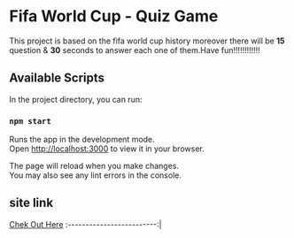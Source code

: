 # Fifa World Cup - Quiz Game

<p>This project is based on the fifa world cup history moreover there will be
<b>15</b> question & <b>30</b> seconds to answer each one of them.Have fun!!!!!!!!!!!!</p>

## Available Scripts

In the project directory, you can run:

### `npm start`

Runs the app in the development mode.\
Open [http://localhost:3000](http://localhost:3000) to view it in your browser.

The page will reload when you make changes.\
You may also see any lint errors in the console.

## site link

[Chek Out Here](https://fifa-world-cup-quiz.netlify.app/)
:-------------------------:|
